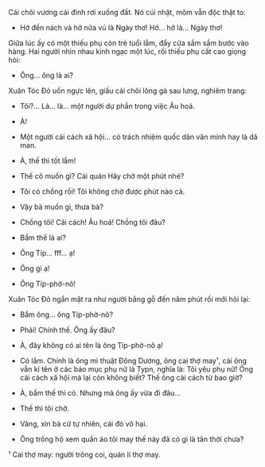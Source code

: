 Cái chõi vương cái đinh rơi xuống đất. Nó cúi nhặt, mõm vẫn độc thật to:

- Hở đến nách và hở nữa vú là Ngày thơ! Hở... hở là... Ngày thơ!

Giữa lúc ấy có một thiếu phụ còn trẻ tuổi lắm, đẩy cửa sầm sầm bước vào hàng. Hai người nhìn nhau kinh ngạc một lúc, rồi thiếu phụ cất cao giọng hỏi:

- Ông... ông là ai?

Xuân Tóc Đỏ uốn ngực lên, giấu cái chõi lông gà sau lưng, nghiêm trang:

- Tôi?... Là... là... một người dự phần trong việc Âu hoá.

- À!

- Một người cải cách xã hội... có trách nhiệm quốc dân văn minh hay là dã man.

- À, thế thì tốt lắm!

- Thế cô muốn gì? Cái quán Hãy chờ một phút nhé?

- Tôi có chồng rồi! Tôi không chờ được phút nào cả.

- Vậy bà muốn gì, thưa bà?

- Chồng tôi! Cải cách! Âu hoá! Chồng tôi đâu?

- Bẩm thế là ai?

- Ông Típ... fff... ạ!

- Ông gì ạ!

- Ông Típ-phờ-nô!

Xuân Tóc Đỏ ngẩn mặt ra như người bằng gỗ đến năm phút rồi mới hỏi lại:

- Bẩm ông... ông Típ-phờ-nô?

- Phải! Chính thế. Ông ấy đâu?

- À, đây không có ai tên là ông Típ-phờ-nô ạ!

- Có lắm. Chính là ông mì thuật Đông Dương, ông cai thợ may¹, cái ông vẫn kí tên ở các báo mục phụ nữ là Typn, nghĩa là: Tôi yêu phụ nữ! Ông cải cách xã hội mà lại còn không biết? Thế ông cải cách từ bao giờ?

- À, bẩm thế thì có. Nhưng mà ông ấy vừa đi đâu...

- Thế thì tôi chờ.

- Vâng, xin bà cứ tự nhiên, cái đó vô hại.

- Ông trông hộ xem quần áo tôi may thế này đã có gì là tân thời chưa?

¹ Cai thợ may: người trông coi, quản lí thợ may.